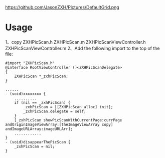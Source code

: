 https://github.com/JasonZXH/Pictures/DefaultGrid.png
# Usage
1、copy 
ZXHPicScan.h
ZXHPicScan.m
ZXHPicScanViewController.h
ZXHPicScanViewController.m
2、Add the following import to the top of the file:
```
#import "ZXHPicScan.h"
@interface RootViewController ()<ZXHPicScanDelegate>
{
    ZXHPicScan *_zxhPicScan;
}

......
- (void)xxxxxxxx {
    ..........
    if (nil == _zxhPicScan) {
        _zxhPicScan = [[ZXHPicScan alloc] init];
        _zxhPicScan.delegate = self;
    }
    [_zxhPicScan showPicScanWithCurrentPage:currPage andOriginImageViewArray:[theImageViewArray copy] andImageURLArray:imageURLArr];
    ............
}
- (void)disappearThePicScan {
    _zxhPicScan = nil;
}
```
